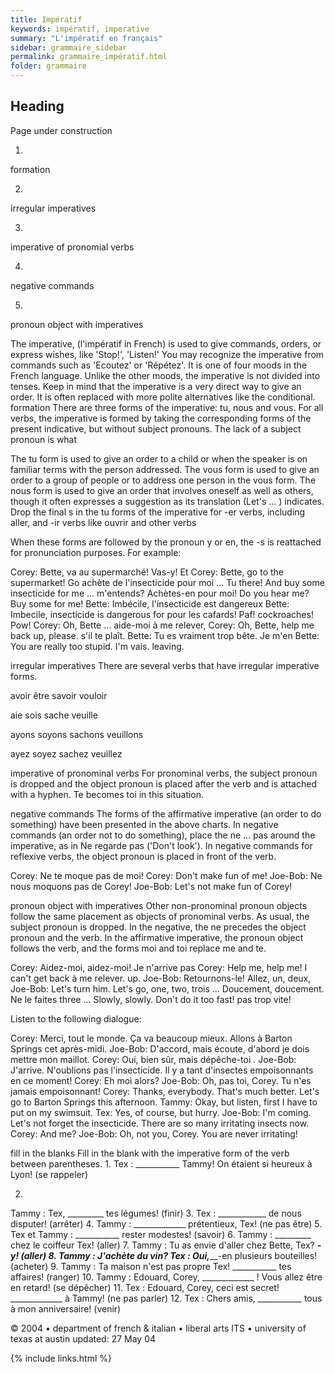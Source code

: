 ```yaml
---
title: Impératif
keywords: impératif, imperative
summary: "L'impératif en français"
sidebar: grammaire_sidebar
permalink: grammaire_impératif.html
folder: grammaire
---
```


## Heading

Page under construction




1. 
formation 

2. 
irregular imperatives 

3. 
imperative of pronomial verbs 

4. 
negative commands 

5. 
pronoun object with imperatives 


The imperative, (l'impératif in French) is used to give commands, orders, or express wishes, like 'Stop!', 'Listen!' You may recognize the imperative from commands such as 'Ecoutez' or 'Répétez'. It is one of four moods in the French language. Unlike the other moods, the imperative is not divided into tenses. Keep in mind that the imperative is a very direct way to give an order. It is often replaced with more polite alternatives like the conditional. 
formation 
There are three forms of the imperative: tu, nous and vous. For all verbs, the imperative is formed by taking the corresponding forms of the present indicative, but without subject pronouns. The lack of a subject pronoun is what 


The tu form is used to give an order to a child or when the speaker is on familiar terms with the person addressed. The vous form is used to give an order to a group of people or to address one person in the vous form. The nous form is used to give an order that involves oneself as well as others, though it often expresses a suggestion as its translation (Let's ... ) indicates. 
Drop the final s in the tu forms of the imperative for -er verbs, including aller, and -ir verbs like ouvrir and other verbs 


When these forms are followed by the pronoun y or en, the -s is reattached for pronunciation purposes. For example: 

Corey: Bette, va au supermarché! Vas-y! Et Corey: Bette, go to the supermarket! Go achète de l'insecticide pour moi ... Tu there! And buy some insecticide for me ... m'entends? Achètes-en pour moi! Do you hear me? Buy some for me! 
Bette: Imbécile, l'insecticide est dangereux Bette: Imbecile, insecticide is dangerous for pour les cafards! Paf! cockroaches! Pow! 
Corey: Oh, Bette ... aide-moi à me relever, Corey: Oh, Bette, help me back up, please. s'il te plaît. 
Bette: Tu es vraiment trop bête. Je m'en Bette: You are really too stupid. I'm vais. leaving. 


irregular imperatives 
There are several verbs that have irregular imperative forms. 




avoir 
être 
savoir 
vouloir 



aie 
sois 
sache 
veuille 


ayons 
soyons 
sachons 
veuillons 


ayez 
soyez 
sachez 
veuillez 


imperative of pronominal verbs 
For pronominal verbs, the subject pronoun is dropped and the object pronoun is placed after the verb and is attached with a hyphen. Te becomes toi in this situation. 


negative commands 
The forms of the affirmative imperative (an order to do something) have been presented in the above charts. In negative commands (an order not to do something), place the ne ... pas around the imperative, as in Ne regarde pas ('Don't look'). In negative commands for reflexive verbs, the object pronoun is placed in front of the verb. 

Corey: Ne te moque pas de moi! Corey: Don't make fun of me! 
Joe-Bob: Ne nous moquons pas de Corey! Joe-Bob: Let's not make fun of Corey! 



pronoun object with imperatives 
Other non-pronominal pronoun objects follow the same placement as objects of pronominal verbs. As usual, the subject pronoun is dropped. In the negative, the ne precedes the object pronoun and the verb. In the affirmative imperative, the pronoun object follows the verb, and the forms moi and toi replace me and te. 

Corey: Aidez-moi, aidez-moi! Je n'arrive pas Corey: Help me, help me! I can't get back à me relever. up. 
Joe-Bob: Retournons-le! Allez, un, deux, Joe-Bob: Let's turn him. Let's go, one, two, trois ... Doucement, doucement. Ne le faites three ... Slowly, slowly. Don't do it too fast! pas trop vite! 


Listen to the following dialogue: 

Corey: Merci, tout le monde. Ça va beaucoup mieux. Allons à Barton Springs cet après-midi. 
Joe-Bob: D'accord, mais écoute, d'abord je dois mettre mon maillot. 
Corey: Oui, bien sûr, mais dépêche-toi . 
Joe-Bob: J'arrive. N'oublions pas l'insecticide. Il y a tant d'insectes empoisonnants en ce moment! 
Corey: Eh moi alors? 
Joe-Bob: Oh, pas toi, Corey. Tu n'es jamais empoisonnant! 
Corey: Thanks, everybody. That's much better. Let's go to Barton Springs this afternoon. 
Tammy: Okay, but listen, first I have to put on my swimsuit. 
Tex: Yes, of course, but hurry. 
Joe-Bob: I'm coming. Let's not forget the insecticide. There are so many irritating insects now. 
Corey: And me? 
Joe-Bob: Oh, not you, Corey. You are never irritating! 


fill in the blanks 
Fill 
in the blank with the imperative form of the verb between parentheses. 
1. 
Tex : ___________ Tammy! On étaient si heureux à Lyon! (se rappeler) 

2. 
Tammy : Tex, _________ tes légumes! (finir) 
3. 
Tex : ____________ de nous disputer! (arrêter) 
4. 
Tammy : _____________ prétentieux, Tex! (ne pas être) 
5. 
Tex et Tammy : ___________ rester modestes! (savoir) 
6. 
Tammy : _________ chez le coiffeur Tex! (aller) 
7. 
Tammy : Tu as envie d'aller chez Bette, Tex? _________-y! (aller) 
8. 
Tammy : J'achète du vin? Tex : Oui,___________-en plusieurs bouteilles! (acheter) 
9. 
Tammy : Ta maison n'est pas propre Tex! ___________ tes affaires! (ranger) 
10. 
Tammy : Edouard, Corey, _____________ ! Vous allez être en retard! (se dépêcher) 
11. 
Tex : Edouard, Corey, ceci est secret! _____________ à Tammy! (ne pas parler) 
12. 
Tex : Chers amis, ___________ tous à mon anniversaire! (venir) 




© 2004 • department of french & italian • liberal arts ITS • university of texas at austin updated: 27 May 04 






{% include links.html %}
